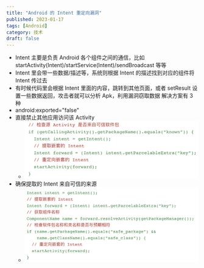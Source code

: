 ```yaml
---
title: "Android 的 Intent 重定向漏洞"
published: 2023-01-17
tags: [Android]
category: 技术
draft: false
---
```


- Intent 主要是负责 Android 各个组件之间的通信，比如 startActivity(Intent)/startService(Intent)/sendBroadcast 等等
- Intent 里会带一些数据/描述等，系统则根据 Intent 的描述找到对应的组件将 Intent 传过去
- 有时候代码里会根据 Intent 里面的内容，跳转到其他页面，或者 setResult 设置一些数据返回，攻击者就可以分析 Apk，利用漏洞窃取数据
  解决方案有 3 种
- android:exported="false"
- 直接禁止其他应用访问该 Activity
    - ![img.png](img.png)
- 确保提取的 Intent 来自可信的来源
    - ![img_1.png](img_1.png)